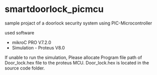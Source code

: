 # smartdoorlock_picmcu
sample projact of a doorlock security system using PIC-Microcontroller

used software
 * mikroC PRO V7.2.0
 * Simulation - Proteus V8.0

If unable to run the simulation,
Please allocate Program file path of Door_lock.hex file to the proteus MCU.
Door_lock.hex is located in the source code folder.
